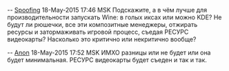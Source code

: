\-- [Spoofing](User:Spoofing "wikilink") 18-May-2015 17:46 MSK
Подскажите, а в чём лучше для производительности запускать
Wine: в голых иксах или можно KDE? Не будут ли рюшечки, все эти
композитные менеджеры, отжирать ресурсы и затормаживать игровой
процесс, съедая РЕСУРС видеокарты? Насколько это критично или некритично
вообще?

\-- [Anon](User:Anon "wikilink") 18-May-2015 17:52 MSK ИМХО разницы или
не будет или она будет минимальная. РЕСУРС видеокарты будет съеден и
так и так.